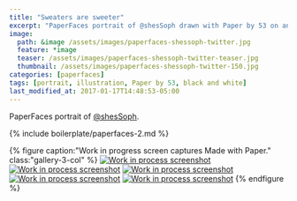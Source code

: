 ```yaml
---
title: "Sweaters are sweeter"
excerpt: "PaperFaces portrait of @shesSoph drawn with Paper by 53 on an iPad."
image: 
  path: &image /assets/images/paperfaces-shessoph-twitter.jpg 
  feature: *image
  teaser: /assets/images/paperfaces-shessoph-twitter-teaser.jpg
  thumbnail: /assets/images/paperfaces-shessoph-twitter-150.jpg
categories: [paperfaces]
tags: [portrait, illustration, Paper by 53, black and white]
last_modified_at: 2017-01-17T14:48:53-05:00
---
```


PaperFaces portrait of [@shesSoph](https://twitter.com/shesSoph).

{% include boilerplate/paperfaces-2.md %}

{% figure caption:"Work in progress screen captures Made with Paper." class:"gallery-3-col" %}
[![Work in process screenshot](/assets/images/paperfaces-shessoph-process-1-600.jpg)](/assets/images/paperfaces-shessoph-process-1-lg.jpg)
[![Work in process screenshot](/assets/images/paperfaces-shessoph-process-2-600.jpg)](/assets/images/paperfaces-shessoph-process-2-lg.jpg)
[![Work in process screenshot](/assets/images/paperfaces-shessoph-process-3-600.jpg)](/assets/images/paperfaces-shessoph-process-3-lg.jpg)
[![Work in process screenshot](/assets/images/paperfaces-shessoph-process-4-600.jpg)](/assets/images/paperfaces-shessoph-process-4-lg.jpg)
[![Work in process screenshot](/assets/images/paperfaces-shessoph-process-5-600.jpg)](/assets/images/paperfaces-shessoph-process-5-lg.jpg)
{% endfigure %}
